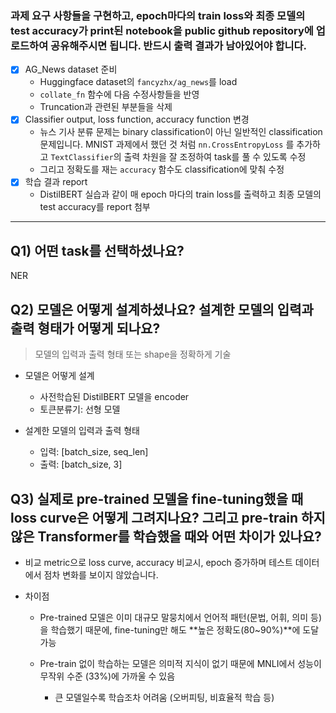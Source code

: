 ### 과제 요구 사항들을 구현하고, epoch마다의 train loss와 최종 모델의 test accuracy가 print된 notebook을 public github repository에 업로드하여 공유해주시면 됩니다. 반드시 출력 결과가 남아있어야 합니다. 
- [x] AG_News dataset 준비
	- Huggingface dataset의 `fancyzhx/ag_news`를 load
	- `collate_fn` 함수에 다음 수정사항들을 반영
    - Truncation과 관련된 부분들을 삭제
- [x] Classifier output, loss function, accuracy function 변경
	- 뉴스 기사 분류 문제는 binary classification이 아닌 일반적인 classification 문제입니다. MNIST 과제에서 했던 것 처럼 `nn.CrossEntropyLoss` 를 추가하고 `TextClassifier`의 출력 차원을 잘 조정하여 task를 풀 수 있도록 수정
	- 그리고 정확도를 재는 `accuracy` 함수도 classification에 맞춰 수정
- [x]  학습 결과 report
    - DistilBERT 실습과 같이 매 epoch 마다의 train loss를 출력하고 최종 모델의 test accuracy를 report 첨부

---
## Q1) 어떤 task를 선택하셨나요?
NER


## Q2) 모델은 어떻게 설계하셨나요? 설계한 모델의 입력과 출력 형태가 어떻게 되나요?
> 모델의 입력과 출력 형태 또는 shape을 정확하게 기술
- 모델은 어떻게 설계
  - 사전학습된 DistilBERT 모델을 encoder
  - 토큰분류기: 선형 모델 

- 설계한 모델의 입력과 출력 형태
  - 입력: [batch_size, seq_len]
  - 출력: [batch_size, 3]


## Q3) 실제로 pre-trained 모델을 fine-tuning했을 때 loss curve은 어떻게 그려지나요? 그리고 pre-train 하지 않은 Transformer를 학습했을 때와 어떤 차이가 있나요? 
- 비교 metric으로 loss curve, accuracy 비교시, epoch 증가하며 테스트 데이터에서 점차 변화를 보이지 않았습니다.

- 차이점
  - Pre-trained 모델은 이미 대규모 말뭉치에서 언어적 패턴(문법, 어휘, 의미 등)을 학습했기 때문에, fine-tuning만 해도 **높은 정확도(80~90%)**에 도달 가능

  - Pre-train 없이 학습하는 모델은 의미적 지식이 없기 때문에 MNLI에서 성능이 무작위 수준 (33%)에 가까울 수 있음

    - 큰 모델일수록 학습조차 어려움 (오버피팅, 비효율적 학습 등)


